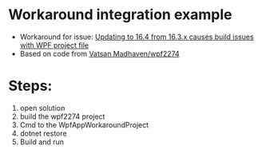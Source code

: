 # Workaround integration example

- Workaround for issue: [Updating to 16.4 from 16.3.x causes build issues with WPF project file](https://github.com/dotnet/wpf/issues/2274)
- Based on code from [Vatsan Madhaven/wpf2274](https://github.com/vatsan-madhavan/wpf2274)


# Steps:
1. open solution
2. build the wpf2274 project
3. Cmd to the WpfAppWorkaroundProject
4. dotnet restore
5. Build and run
